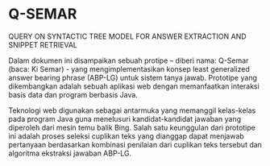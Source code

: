 # Q-SEMAR
QUERY ON SYNTACTIC TREE MODEL FOR ANSWER EXTRACTION AND SNIPPET RETRIEVAL

Dalam dokumen ini disampaikan sebuah protipe – diberi nama: Q-Semar (baca: Ki Semar) - yang mengimplementasikan konsep least generalized answer bearing phrase (ABP-LG) untuk sistem tanya jawab. Prototipe yang dikembangkan adalah sebuah aplikasi web dengan memanfaatkan interaksi basis data dan program berbasis Java. 

Teknologi web digunakan sebagai antarmuka yang memanggil kelas-kelas pada program Java guna menelusuri kandidat-kandidat jawaban yang diperoleh dari mesin temu balik Bing. Salah satu keunggulan dari prototipe ini adalah proses seleksi cuplikan teks yang dianggap dapat menjawab pertanyaan berdasarkan kombinasi penilaian dari cuplikan teks tersebut dan algoritma ekstraksi jawaban ABP-LG.
